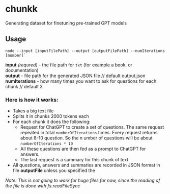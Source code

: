 # chunkk
Generating dataset for finetuning pre-trained GPT models

## Usage
```
node --input [inputFilePath] --output [outputFilePath] --numIterations [number]`
```

**input** _(requred)_ - the file path for `txt` (for example a book, or documentation)  
**output** - file path for the generated JSON file // default output.json  
**numIterations** - how many times you want to ask for questions for each chunk // default 3  



### Here is how it works:
- Takes a big text file
- Splits it in chunks 2000 tokens each
- For each chunk it does the following: 
   - Request for ChatGPT to create a set of questions. The same request repeated in total `numberOfIterations` times. Every request returns about 8-10 question. So the n umber of questions will be about `numberOfIterations * 10`
   - All these questions are then fed as a prompt to ChatGPT for answers.
   - The last request is a summary for this chunk of text
- All questions, answers and summaries are recorded in JSON format in file **outputFile** unless you specified the


_Note: This is not going to work for huge files for now, since the reading of the file is done with fs.readFileSync_



